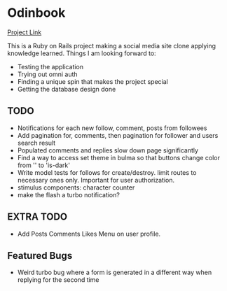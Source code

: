 # Odinbook

[Project Link](https://www.theodinproject.com/lessons/ruby-on-rails-rails-final-project)

This is a Ruby on Rails project making a social media site clone applying knowledge learned. 
Things I am looking forward to:
* Testing the application
* Trying out omni auth
* Finding a unique spin that makes the project special
* Getting the database design done

## TODO
* Notifications for each new follow, comment, posts from followees
* Add pagination for, comments, then pagination for follower and users search result
* Populated comments and replies slow down page significantly
* Find a way to access set theme in bulma so that buttons change color from '' to 'is-dark'
* Write model tests for follows for create/destroy. limit routes to necessary ones only. Important for user     authorization.
* stimulus components: character counter
* make the flash a turbo notification?

## EXTRA TODO
* Add Posts Comments Likes Menu on user profile.

## Featured Bugs
* Weird turbo bug where a form is generated in a different way when replying for the second time